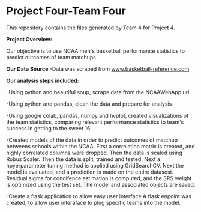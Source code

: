 # Project Four-Team Four

This repository contains the files generated by Team 4 for Project 4.

**Project Overview:**

Our objective is to use NCAA men's basketball performance statistics to predict outcomes of team matchups.

**Our Data Source**
  -Data was scraped from www.basketball-reference.com

**Our analysis steps included:**

  -Using python and beautiful soup, scrape data from the NCAAWebApp url
  
  -Using python and pandas, clean the data and prepare for analysis
  
  -Using google colab, pandas, numpy and hvplot, created visualizations of the team statistics, comparing relevant performance statistics to team's success in getting to the sweet 16.
  
  -Created models of the data in order to predict outcomes of matchup betweens schools within the NCAA. First a correlation matrix is created, and highly correlated columns were dropped.  Then the data is scaled using Robus Scaler. Then the data is split, trained and tested. Next a hpyerparameter tuning method is applied using GridSearchCV. Next the model is evaluated, and a prediction is made on the entire datasest. Residual sigma for condifence estimation is computed, and the SRS weight is optimized using the test set.  The model and associated objects are saved.
  
  -Create a flask application to allow easy user interface
A flask enpoint was created, to allow user interaface to plug specific teams into the model.  
 
 
